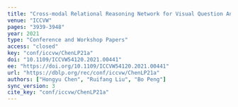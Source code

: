 ```yaml
---
title: "Cross-modal Relational Reasoning Network for Visual Question Answering."
venue: "ICCVW"
pages: "3939-3948"
year: 2021
type: "Conference and Workshop Papers"
access: "closed"
key: "conf/iccvw/ChenLP21a"
doi: "10.1109/ICCVW54120.2021.00441"
ee: "https://doi.org/10.1109/ICCVW54120.2021.00441"
url: "https://dblp.org/rec/conf/iccvw/ChenLP21a"
authors: ["Hongyu Chen", "Ruifang Liu", "Bo Peng"]
sync_version: 3
cite_key: "conf/iccvw/ChenLP21a"
---
```

